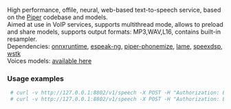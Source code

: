 <p>
  High performance, offile, neural, web-based text-to-speech service, based on the <a href="https://github.com/rhasspy/piper" target="_blank">Piper</a> codebase and models. <br>
  Aimed at use in VoIP services, supports multithread mode, allows to preload and share models, supports output formats: MP3,WAV,L16, contains built-in resampler. <br>
  Dependencies: 
    <a href="https://onnxruntime.ai/" target="_blank">onnxruntime</a>, 
    <a href="https://github.com/espeak-ng/espeak-ng" target="_blank">espeak-ng</a>, 
    <a href="https://github.com/rhasspy/piper-phonemize" target="_blank">piper-phonemize</a>,  
    <a href="https://lame.sourceforge.io/" target="_blank">lame</a>, 
    <a href="https://github.com/xiph/speexdsp" target="_blank">speexdsp</a>, 
    <a href="https://github.com/akscf/wstk_c" target="_blank">wstk</a>
    <br>
 Voices models: <a href="https://github.com/rhasspy/piper/blob/master/VOICES.md" target="_blank">available here</a>
</p>

### Usage examples
```Bash
 # curl -v http://127.0.0.1:8802/v1/speech -X POST -H "Authorization: Bearer secret" -H "Content-Type: application/json; charset=utf-8" -d '{"language":"en","samplerate":8000,"format":"mp3","input":"Hello world!"}' --output result.mp3
 # curl -v http://127.0.0.1:8802/v1/speech -X POST -H "Authorization: Bearer secret" -H "Content-Type: application/json; charset=utf-8" -d '{"language":"en","samplerate":8000,"format":"wav","input":"Hello world!"}' --output result.wav
```

